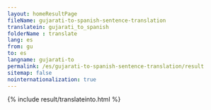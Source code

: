 ```yaml
---
layout: homeResultPage
fileName: gujarati-to-spanish-sentence-translation
translatein: gujarati_to_spanish
folderName : translate
lang: es
from: gu
to: es
langname: gujarati-to
permalink: /es/gujarati-to-spanish-sentence-translation/result
sitemap: false
nointernationalization: true
---
```

{% include result/translateinto.html %}

<script src="/js/result/translation.js" data-foldername="{{page.folderName}}" data-lang="{{page.lang}}"></script>

